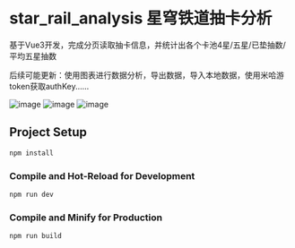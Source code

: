 # star_rail_analysis 星穹铁道抽卡分析

基于Vue3开发，完成分页读取抽卡信息，并统计出各个卡池4星/五星/已垫抽数/平均五星抽数

后续可能更新：使用图表进行数据分析，导出数据，导入本地数据，使用米哈游token获取authKey......

![image](https://user-images.githubusercontent.com/52365743/236595406-602840a7-acdc-4863-8176-deb4d11bc3d7.png)
![image](https://user-images.githubusercontent.com/52365743/236595536-4bbfa062-e453-41d5-b53c-e1e422ea7a3d.png)
![image](https://user-images.githubusercontent.com/52365743/236595567-07734042-cef2-4780-b1b6-49f73a68a644.png)



## Project Setup

```sh
npm install
```

### Compile and Hot-Reload for Development

```sh
npm run dev
```

### Compile and Minify for Production

```sh
npm run build
```
